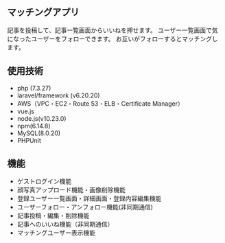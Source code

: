 ## マッチングアプリ 
記事を投稿して、記事一覧画面からいいねを押せます。
ユーザー一覧画面で気になったユーザーをフォローできます。
お互いがフォローするとマッチングします。

## 使用技術
- php (7.3.27)
- laravel/framework (v6.20.20)
- AWS（VPC・EC2・Route 53・ELB・Certificate Manager）
- vue.js
- node.js(v10.23.0)
- npm(6.14.8)
- MySQL(8.0.20)
- PHPUnit

## 機能
- ゲストログイン機能
- 顔写真アップロード機能・画像削除機能
- 登録ユーザー一覧画面・詳細画面・登録内容編集機能
- ユーザーフォロー・アンフォロー機能(非同期通信)
- 記事投稿・編集・削除機能
- 記事へのいいね機能（非同期通信）
- マッチングユーザー表示機能
